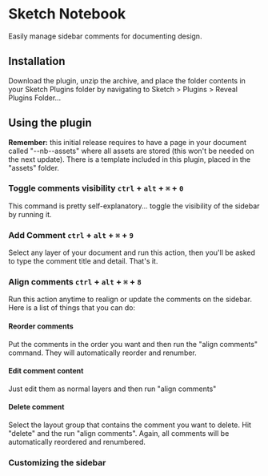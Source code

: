 # Sketch Notebook

Easily manage sidebar comments for documenting design.

## Installation

Download the plugin, unzip the archive, and place the folder contents in your Sketch Plugins folder by navigating to Sketch > Plugins > Reveal Plugins Folder…

## Using the plugin

**Remember:** this initial release requires to have a page in your document called "--nb--assets" where all assets are stored (this won't be needed on the next update). There is a template included in this plugin, placed in the "assets" folder.

### Toggle comments visibility `ctrl` + `alt` + `⌘` + `0`
This command is pretty self-explanatory... toggle the visibility of the sidebar by running it.

### Add Comment `ctrl` + `alt` + `⌘` + `9`
Select any layer of your document and run this action, then you'll be asked to type the comment title and detail. That's it.

### Align comments `ctrl` + `alt` + `⌘` + `8`
Run this action anytime to realign or update the comments on the sidebar. Here is a list of things that you can do:

#### Reorder comments
Put the comments in the order you want and then run the "align comments" command. They will automatically reorder and renumber.

#### Edit comment content
Just edit them as normal layers and then run "align comments"

#### Delete comment
Select the layout group that contains the comment you want to delete. Hit "delete" and the run "align comments". Again, all comments will be automatically reordered and renumbered.

### Customizing the sidebar
